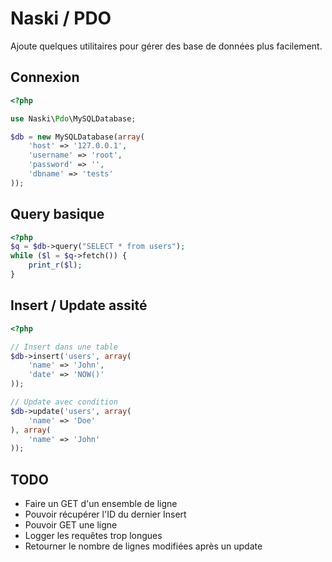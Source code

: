 # Naski / PDO

Ajoute quelques utilitaires pour gérer des base de données plus facilement.

## Connexion
```php
<?php

use Naski\Pdo\MySQLDatabase;

$db = new MySQLDatabase(array(
    'host' => '127.0.0.1',
    'username' => 'root',
    'password' => '',
    'dbname' => 'tests'
));
```

## Query basique
```php
<?php
$q = $db->query("SELECT * from users");
while ($l = $q->fetch()) {
    print_r($l);
}
```

## Insert / Update assité
```php
<?php

// Insert dans une table
$db->insert('users', array(
    'name' => 'John',
    'date' => 'NOW()'
));

// Update avec condition
$db->update('users', array(
    'name' => 'Doe'
), array(
    'name' => 'John'
));
```

## TODO
- Faire un GET d'un ensemble de ligne
- Pouvoir récupérer l'ID du dernier Insert
- Pouvoir GET une ligne
- Logger les requêtes trop longues
- Retourner le nombre de lignes modifiées après un update
